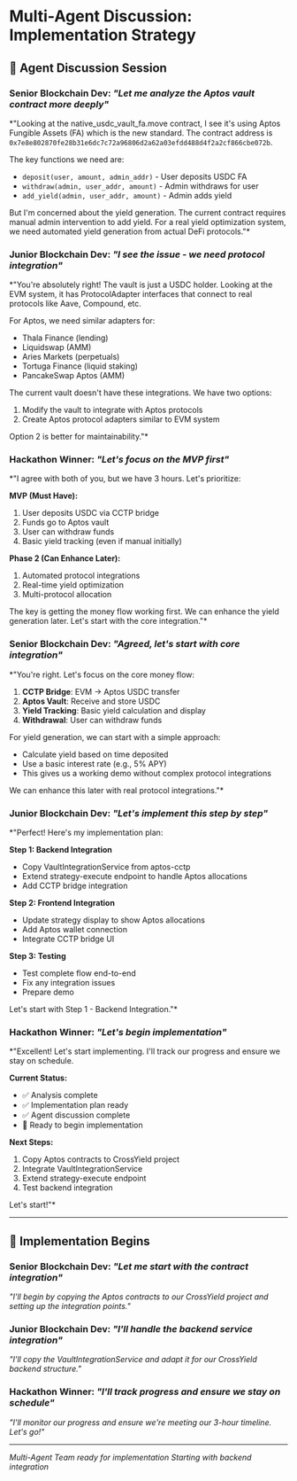 # Multi-Agent Discussion: Implementation Strategy

## 🤖 Agent Discussion Session

### Senior Blockchain Dev: *"Let me analyze the Aptos vault contract more deeply"*
*"Looking at the native_usdc_vault_fa.move contract, I see it's using Aptos Fungible Assets (FA) which is the new standard. The contract address is `0x7e8e802870fe28b31e6dc7c72a96806d2a62a03efdd488d4f2a2cf866cbe072b`. 

The key functions we need are:
- `deposit(user, amount, admin_addr)` - User deposits USDC FA
- `withdraw(admin, user_addr, amount)` - Admin withdraws for user
- `add_yield(admin, user_addr, amount)` - Admin adds yield

But I'm concerned about the yield generation. The current contract requires manual admin intervention to add yield. For a real yield optimization system, we need automated yield generation from actual DeFi protocols."*

### Junior Blockchain Dev: *"I see the issue - we need protocol integration"*
*"You're absolutely right! The vault is just a USDC holder. Looking at the EVM system, it has ProtocolAdapter interfaces that connect to real protocols like Aave, Compound, etc. 

For Aptos, we need similar adapters for:
- Thala Finance (lending)
- Liquidswap (AMM)
- Aries Markets (perpetuals)
- Tortuga Finance (liquid staking)
- PancakeSwap Aptos (AMM)

The current vault doesn't have these integrations. We have two options:
1. Modify the vault to integrate with Aptos protocols
2. Create Aptos protocol adapters similar to EVM system

Option 2 is better for maintainability."*

### Hackathon Winner: *"Let's focus on the MVP first"*
*"I agree with both of you, but we have 3 hours. Let's prioritize:

**MVP (Must Have):**
1. User deposits USDC via CCTP bridge
2. Funds go to Aptos vault
3. User can withdraw funds
4. Basic yield tracking (even if manual initially)

**Phase 2 (Can Enhance Later):**
1. Automated protocol integrations
2. Real-time yield optimization
3. Multi-protocol allocation

The key is getting the money flow working first. We can enhance the yield generation later. Let's start with the core integration."*

### Senior Blockchain Dev: *"Agreed, let's start with core integration"*
*"You're right. Let's focus on the core money flow:

1. **CCTP Bridge**: EVM → Aptos USDC transfer
2. **Aptos Vault**: Receive and store USDC
3. **Yield Tracking**: Basic yield calculation and display
4. **Withdrawal**: User can withdraw funds

For yield generation, we can start with a simple approach:
- Calculate yield based on time deposited
- Use a basic interest rate (e.g., 5% APY)
- This gives us a working demo without complex protocol integrations

We can enhance this later with real protocol integrations."*

### Junior Blockchain Dev: *"Let's implement this step by step"*
*"Perfect! Here's my implementation plan:

**Step 1: Backend Integration**
- Copy VaultIntegrationService from aptos-cctp
- Extend strategy-execute endpoint to handle Aptos allocations
- Add CCTP bridge integration

**Step 2: Frontend Integration**
- Update strategy display to show Aptos allocations
- Add Aptos wallet connection
- Integrate CCTP bridge UI

**Step 3: Testing**
- Test complete flow end-to-end
- Fix any integration issues
- Prepare demo

Let's start with Step 1 - Backend Integration."*

### Hackathon Winner: *"Let's begin implementation"*
*"Excellent! Let's start implementing. I'll track our progress and ensure we stay on schedule.

**Current Status:**
- ✅ Analysis complete
- ✅ Implementation plan ready
- ✅ Agent discussion complete
- 🚀 Ready to begin implementation

**Next Steps:**
1. Copy Aptos contracts to CrossYield project
2. Integrate VaultIntegrationService
3. Extend strategy-execute endpoint
4. Test backend integration

Let's start!"*

---

## 🚀 Implementation Begins

### Senior Blockchain Dev: *"Let me start with the contract integration"*
*"I'll begin by copying the Aptos contracts to our CrossYield project and setting up the integration points."*

### Junior Blockchain Dev: *"I'll handle the backend service integration"*
*"I'll copy the VaultIntegrationService and adapt it for our CrossYield backend structure."*

### Hackathon Winner: *"I'll track progress and ensure we stay on schedule"*
*"I'll monitor our progress and ensure we're meeting our 3-hour timeline. Let's go!"*

---

*Multi-Agent Team ready for implementation*
*Starting with backend integration*